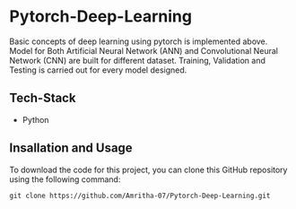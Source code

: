 # Pytorch-Deep-Learning

Basic concepts of deep learning using pytorch is implemented above. Model for Both Artificial Neural Network (ANN) and Convolutional Neural Network (CNN) are built for different dataset. Training, Validation and Testing is carried out for every model designed.

## Tech-Stack

- Python

## Insallation and Usage

To download the code for this project, you can clone this GitHub repository using the following command:

```git clone https://github.com/Amritha-07/Pytorch-Deep-Learning.git```